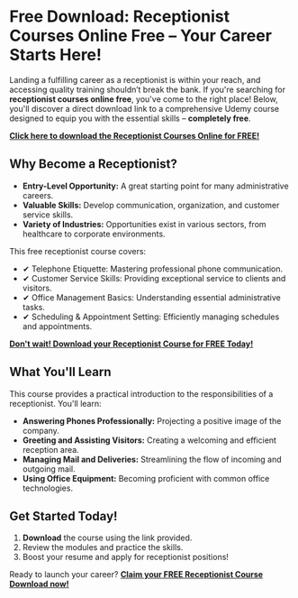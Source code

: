 # Free Download: Receptionist Courses Online Free – Your Career Starts Here!

Landing a fulfilling career as a receptionist is within your reach, and accessing quality training shouldn’t break the bank. If you're searching for **receptionist courses online free**, you've come to the right place! Below, you'll discover a direct download link to a comprehensive Udemy course designed to equip you with the essential skills – **completely free**.

[**Click here to download the Receptionist Courses Online for FREE!**](https://udemywork.com/receptionist-courses-online-free)

## Why Become a Receptionist?

*   **Entry-Level Opportunity:** A great starting point for many administrative careers.
*   **Valuable Skills:** Develop communication, organization, and customer service skills.
*   **Variety of Industries:** Opportunities exist in various sectors, from healthcare to corporate environments.

This free receptionist course covers:

*   ✔ Telephone Etiquette: Mastering professional phone communication.
*   ✔ Customer Service Skills: Providing exceptional service to clients and visitors.
*   ✔ Office Management Basics: Understanding essential administrative tasks.
*   ✔ Scheduling & Appointment Setting: Efficiently managing schedules and appointments.

[**Don't wait! Download your Receptionist Course for FREE Today!**](https://udemywork.com/receptionist-courses-online-free)

## What You'll Learn

This course provides a practical introduction to the responsibilities of a receptionist. You'll learn:

*   **Answering Phones Professionally:** Projecting a positive image of the company.
*   **Greeting and Assisting Visitors:** Creating a welcoming and efficient reception area.
*   **Managing Mail and Deliveries:** Streamlining the flow of incoming and outgoing mail.
*   **Using Office Equipment:** Becoming proficient with common office technologies.

## Get Started Today!

1.  **Download** the course using the link provided.
2.  Review the modules and practice the skills.
3.  Boost your resume and apply for receptionist positions!

Ready to launch your career? **[Claim your FREE Receptionist Course Download now!](https://udemywork.com/receptionist-courses-online-free)**
